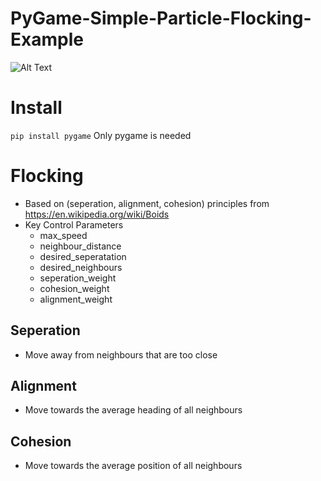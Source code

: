 # PyGame-Simple-Particle-Flocking-Example
![Alt Text](https://media.giphy.com/media/kiImT3dXTGJgV0fXuN/giphy.gif)
# Install
```pip install pygame```
Only pygame is needed
# Flocking
- Based on (seperation, alignment, cohesion) principles from https://en.wikipedia.org/wiki/Boids
- Key Control Parameters
  - max_speed
  - neighbour_distance
  - desired_seperatation
  - desired_neighbours
  - seperation_weight
  - cohesion_weight
  - alignment_weight
## Seperation
- Move away from neighbours that are too close
## Alignment
- Move towards the average heading of all neighbours
## Cohesion
- Move towards the average position of all neighbours

